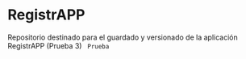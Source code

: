 # RegistrAPP
Repositorio destinado para el guardado y versionado de la aplicación RegistrAPP (Prueba 3)
``` Prueba```


